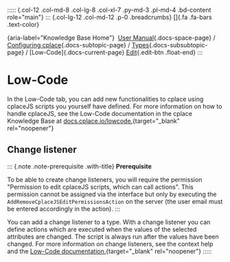 ::::: {.col-12 .col-md-8 .col-lg-8 .col-xl-7 .py-md-3 .pl-md-4 .bd-content role="main"}
::: {.col-lg-12 .col-md-12 .p-0 .breadcrumbs}
[]{.fa .fa-bars .text-color}

[](https://docs.cplace.io/){aria-label="Knowledge Base Home"}  [User
Manual](/user-manual-en/){.docs-space-page} / [Configuring
cplace](/user-manual-en/cplace-konfigurieren/){.docs-subtopic-page} /
[Types](/user-manual-en/cplace-konfigurieren/typen/){.docs-subsubtopic-page}
/ [Low-Code]{.docs-current-page} [
Edit](https://github.com/collaborationfactory/cplace-doc-user-enu/blob/release/25.2/cplace-konfigurieren/typen/low-code.md){.edit-btn
.float-end}
:::

# Low-Code

In the Low-Code tab, you can add new functionalities to cplace using
cplaceJS scripts you yourself have defined. For more information on how
to handle cplaceJS, see the Low-Code documentation in the cplace
Knowledge Base at
[docs.cplace.io/lowcode.](https://docs.cplace.io/lowcode/){target="_blank"
rel="noopener"}

## Change listener

::: {.note .note-prerequisite .with-title}
**Prerequisite**

To be able to create change listeners, you will require the permission
"Permission to edit cplaceJS scripts, which can call actions". This
permission cannot be assigned via the interface but only by executing
the `AddRemoveCplaceJSEditPermissionsAction` on the server (the user
email must be entered accordingly in the action).
:::

You can add a change listener to a type. With a change listener you can
define actions which are executed when the values of the selected
attributes are changed. The script is always run after the values have
been changed. For more information on change listeners, see the context
help and the [Low-Code
documentation.](https://docs.cplace.io/lowcode/features/change-listeners/){target="_blank"
rel="noopener"}
:::::

